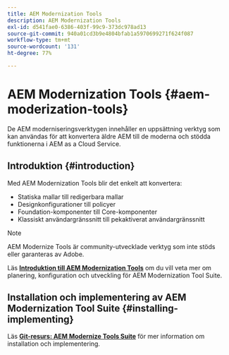 ```yaml
---
title: AEM Modernization Tools
description: AEM Modernization Tools
exl-id: d541fae0-6386-403f-99c9-373dc978ad13
source-git-commit: 940a01cd3b9e4804bfab1a5970699271f624f087
workflow-type: tm+mt
source-wordcount: '131'
ht-degree: 77%

---
```


# AEM Modernization Tools {#aem-moderization-tools}

De AEM moderniseringsverktygen innehåller en uppsättning verktyg som kan användas för att konvertera äldre AEM till de moderna och stödda funktionerna i AEM as a Cloud Service.


## Introduktion {#introduction}

Med AEM Modernization Tools blir det enkelt att konvertera:

* Statiska mallar till redigerbara mallar
* Designkonfigurationer till policyer
* Foundation-komponenter till Core-komponenter
* Klassiskt användargränssnitt till pekaktiverat användargränssnitt 

>[!NOTE]
>AEM Modernize Tools är community-utvecklade verktyg som inte stöds eller garanteras av Adobe.

Läs **[Introduktion till AEM Modernization Tools](https://opensource.adobe.com/aem-modernize-tools/)** om du vill veta mer om planering, konfiguration och utveckling för AEM Modernization Tool Suite.

## Installation och implementering av AEM Modernization Tool Suite {#installing-implementing}

Läs **[Git-resurs: AEM Modernize Tools Suite](https://github.com/adobe/aem-modernize-tools)** för mer information om installation och implementering.
